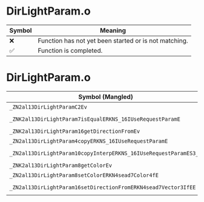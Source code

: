 # DirLightParam.o
| Symbol | Meaning 
| ------------- | ------------- 
| :x: | Function has not yet been started or is not matching. 
| :white_check_mark: | Function is completed. 


# DirLightParam.o
| Symbol (Mangled) | Symbol (Demangled) | Decompiled? |
| ------------- |  ------------- | ------------- |
| `_ZN2al13DirLightParamC2Ev` | `al::DirLightParam::DirLightParam(void)` | :x: |
| `_ZNK2al13DirLightParam7isEqualERKNS_16IUseRequestParamE` | `al::DirLightParam::isEqual(al::IUseRequestParam const&)const` | :x: |
| `_ZNK2al13DirLightParam16getDirectionFromEv` | `al::DirLightParam::getDirectionFrom(void)const` | :x: |
| `_ZN2al13DirLightParam4copyERKNS_16IUseRequestParamE` | `al::DirLightParam::copy(al::IUseRequestParam const&)` | :x: |
| `_ZN2al13DirLightParam10copyInterpERKNS_16IUseRequestParamES3_f` | `al::DirLightParam::copyInterp(al::IUseRequestParam const&,al::IUseRequestParam const&,float)` | :x: |
| `_ZNK2al13DirLightParam8getColorEv` | `al::DirLightParam::getColor(void)const` | :x: |
| `_ZN2al13DirLightParam8setColorERKN4sead7Color4fE` | `al::DirLightParam::setColor(sead::Color4f const&)` | :x: |
| `_ZN2al13DirLightParam16setDirectionFromERKN4sead7Vector3IfEE` | `al::DirLightParam::setDirectionFrom(sead::Vector3<float> const&)` | :x: |
